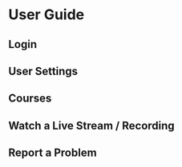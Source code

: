 # User Guide

## Login


## User Settings

## Courses

## Watch a Live Stream / Recording

## Report a Problem

